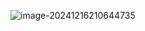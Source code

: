 ![image-20241216210644735](https://gitee.com/bx33661/image/raw/master/path/image-20241216210644735.png)